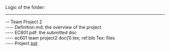Logic of the folder:

------------------------------------------------------
-- Team Project 2 <br>
---- Definition.md: the overview of the project<br>
---- EC601.pdf: the submitted doc <br>
---- ec601 team project2 doc(1).tex; ref.bib Tex: files <br>
---- Project [ppt](https://docs.google.com/presentation/d/13xR0ghAwUzZe-reAwDqpHaWNA0fC1F2LMKm4d8ly9mA/edit?pli=1#slide=id.p1) <br>
